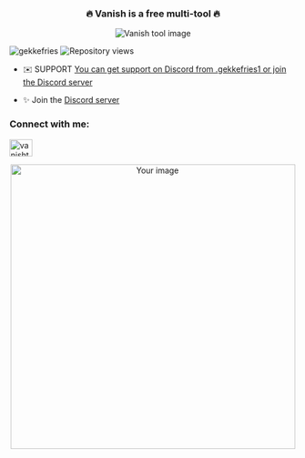 <div>
  <h3 align="center">🔥 Vanish is a free multi-tool 🔥</h3>
  
  <p align="center">
    <img src="https://i.ibb.co/G0Qt99x/result-1.png" alt="Vanish tool image" />
  </p>
  
  <p align="left">
    <img src="https://komarev.com/ghpvc/?username=gekkefries&label=Profile%20views&color=0e75b6&style=flat" alt="gekkefries" />
    <img src="https://komarev.com/ghpvc/?username=gekkefries&repo=vanish&label=Repository%20views&color=0e75b6&style=flat" alt="Repository views" />
  </p>
  
  - ✉️ SUPPORT [You can get support on Discord from .gekkefries1 or join the Discord server](https://discord.gg/vanishtool)
  
  - ✨ Join the [Discord server](https://discord.gg/vanishtool)
  
  <h3 align="left">Connect with me:</h3>
  <p align="left">
    <a href="https://discord.gg/vanishtool" target="_blank">
      <img align="center" src="https://raw.githubusercontent.com/rahuldkjain/github-profile-readme-generator/master/src/images/icons/Social/discord.svg" alt="vanishtool" height="30" width="40" />
    </a>
  </p>
</div>

<p align="center">
  <img src="https://i.ibb.co/7KWnSSk/niggerrrr.png" alt="Your image" style="width: 500px; height: auto;">
</p>
